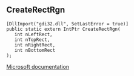 ## CreateRectRgn

```
[DllImport("gdi32.dll", SetLastError = true)]
public static extern IntPtr CreateRectRgn(
   int nLeftRect,
   int nTopRect,
   int nRightRect,
   int nBottomRect
);
```

[Microsoft documentation](https://docs.microsoft.com/en-us/windows/win32/api/wingdi/nf-wingdi-createrectrgn)
